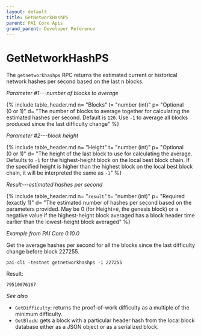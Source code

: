 ```yaml
---
layout: default
title: GetNetworkHashPS
parent: PAI Core Apis
grand_parent: Developer Reference
---
```


GetNetworkHashPS
========================

The `getnetworkhashps` RPC returns the estimated current or historical network hashes per second based on the last n blocks.

*Parameter #1---number of blocks to average*

{% include table_header.md
  n= "Blocks"
  t= "number (int)"
  p= "Optional<br>(0 or 1)"
  d= "The number of blocks to average together for calculating the estimated hashes per second.  Default is `120`.  Use `-1` to average all blocks produced since the last difficulty change"
%}

*Parameter #2---block height*

{% include table_header.md
  n= "Height"
  t= "number (int)"
  p= "Optional<br>(0 or 1)"
  d= "The height of the last block to use for calculating the average.  Defaults to `-1` for the highest-height block on the local best block chain.  If the specified height is higher than the highest block on the local best block chain, it will be interpreted the same as `-1`"
%}

*Result---estimated hashes per second*

{% include table_header.md
  n= "`result`"
  t= "number (int)"
  p= "Required<br>(exactly 1)"
  d= "The estimated number of hashes per second based on the parameters provided.  May be 0 (for Height=`0`, the genesis block) or a negative value if the highest-height block averaged has a block header time earlier than the lowest-height block averaged"
%}

*Example from PAI Core 0.10.0*

Get the average hashes per second for all the blocks since the last
difficulty change before block 227255.

```
pai-cli -testnet getnetworkhashps -1 227255
```

Result:

```
79510076167
```

*See also*

* `GetDifficulty`: returns the proof-of-work difficulty as a multiple of the minimum difficulty.
* `GetBlock`: gets a block with a particular header hash from the local block database either as a JSON object or as a serialized block.
